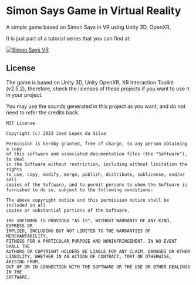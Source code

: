 # Simon Says Game in Virtual Reality

A simple game based on Simon Says in VR using Unity 3D, OpenXR, 

It is just part of a tutorial series that you can find at:

[![Simon Says VR](http://img.youtube.com/vi/tHpijO3kkJw/0.jpg)](https://www.youtube.com/watch?v=tHpijO3kkJw)



## License

The game is based on Unity 3D, Unity OpenXR, XR Interaction Toolkit (v2.5.2), therefore, check the licenses of these projects if you want to use it in your project.

You may use the sounds generated in this project as you want, and do not need to refer the credits back.

```
MIT License

Copyright (c) 2023 Joed Lopes da Silva

Permission is hereby granted, free of charge, to any person obtaining a copy
of this software and associated documentation files (the "Software"), to deal
in the Software without restriction, including without limitation the rights
to use, copy, modify, merge, publish, distribute, sublicense, and/or sell
copies of the Software, and to permit persons to whom the Software is
furnished to do so, subject to the following conditions:

The above copyright notice and this permission notice shall be included in all
copies or substantial portions of the Software.

THE SOFTWARE IS PROVIDED "AS IS", WITHOUT WARRANTY OF ANY KIND, EXPRESS OR
IMPLIED, INCLUDING BUT NOT LIMITED TO THE WARRANTIES OF MERCHANTABILITY,
FITNESS FOR A PARTICULAR PURPOSE AND NONINFRINGEMENT. IN NO EVENT SHALL THE
AUTHORS OR COPYRIGHT HOLDERS BE LIABLE FOR ANY CLAIM, DAMAGES OR OTHER
LIABILITY, WHETHER IN AN ACTION OF CONTRACT, TORT OR OTHERWISE, ARISING FROM,
OUT OF OR IN CONNECTION WITH THE SOFTWARE OR THE USE OR OTHER DEALINGS IN THE
SOFTWARE.
```
